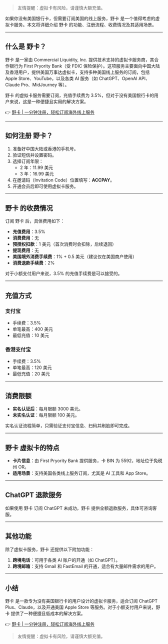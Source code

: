 > 友情提醒：虚拟卡有风险，请谨慎大额充值。

如果你没有美国银行卡，但需要订阅美国的线上服务，野卡 是一个值得考虑的虚拟卡服务。本文将详细介绍 野卡 的功能、注册流程、收费情况及其适用场景。

---

## 什么是 野卡？

野卡 是一家由 Commercial Liquidity, Inc. 提供技术支持的虚拟卡服务商，其合作银行为 First Pryority Bank（受 FDIC 保险保护）。这项服务主要面向中国大陆及香港用户，提供美国万事达虚拟卡，支持多种美国线上服务的订阅，包括 Apple Store、YouTube，以及各类 AI 服务（如 ChatGPT、OpenAI API、Claude Pro、MidJourney 等）。

野卡 的虚拟卡服务需要订阅，充值手续费为 3.5%，但对于没有美国银行卡的用户来说，这是一种便捷且实用的解决方案。

👉 [野卡 | 一分钟注册，轻松订阅海外线上服务](https://bit.ly/bewildcard)

---

## 如何注册 野卡？

1. 准备好中国大陆或香港的手机号。
2. 验证短信并设置密码。
3. 选择订阅年限：
   - 2 年：11.99 美元
   - 3 年：16.99 美元
4. 在邀请码（Invitation Code）位置填写：**ACCPAY**。
5. 开通会员后即可使用虚拟卡服务。

---

## 野卡 的收费情况

订阅 野卡 后，具体费用如下：

- **充值费用**：3.5%
- **消费费用**：无
- **预授权扣款**：1 美元（首次消费时会扣除，后续退回）
- **提现费用**：无
- **美国境外消费手续费**：1% + 0.5 美元（建议仅在美国商户使用）
- **消费退款手续费**：2%

对于小额支付用户来说，3.5% 的充值手续费是可以接受的。

---

## 充值方式

### 支付宝

- 手续费：3.5%
- 单笔最高：400 美元
- 最低充值：10 美元

### 香港支付宝

- 手续费：3.5%
- 单笔最高：120 美元
- 最低充值：20 美元

---

## 消费限额

- **实名认证后**：每月限额 3000 美元。
- **未实名认证**：每月限额 100 美元。

实名认证流程简单，只需验证支付宝信息、扫码并刷脸即可完成。

---

## 野卡 虚拟卡的特点

- **卡片信息**：由 First Pryority Bank 提供服务，卡 BIN 为 5592，地址位于免税州 OR。
- **适用场景**：支持美国各类线上服务订阅，尤其是 AI 工具和 App Store。

---

## ChatGPT 退款服务

如果使用 野卡 订阅 ChatGPT 未成功，野卡 提供全额退款服务，具体可咨询客服。

---

## 其他功能

除了虚拟卡服务，野卡 还提供以下附加功能：

1. **跨境电话**：可用于各类 AI 账户的开通（如 ChatGPT）。
2. **跨境邮箱**：支持 Gmail 和 FastEmail 的开通，适合有大量邮件需求的用户。

---

## 小结

野卡 是一款专为没有美国银行卡的用户设计的虚拟卡服务，适合订阅 ChatGPT Plus、Claude，以及开通美国 Apple Store 等服务。对于小额支付用户来说，野卡 提供了一种便捷且低成本的解决方案。

👉 [野卡 | 一分钟注册，轻松订阅海外线上服务](https://bit.ly/bewildcard)

> 友情提醒：虚拟卡有风险，请谨慎大额充值。